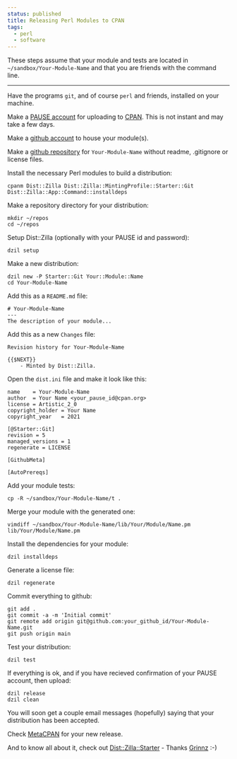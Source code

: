 ```yaml
---
status: published
title: Releasing Perl Modules to CPAN
tags:
  - perl
  - software
---
```


These steps assume that your module and tests are located in `~/sandbox/Your-Module-Name` and that you are friends with the command line.

---

Have the programs `git`, and of course `perl` and friends, installed on your machine.

Make a [PAUSE account](https://pause.perl.org/pause/query?ACTION=request_id) for uploading to [CPAN](https://www.cpan.org/).  This is not instant and may take a few days.

Make a [github account](https://github.com/join?ref_cta=Sign+up&ref_loc=header+logged+out&ref_page=%2F&source=header-home) to house your module(s).

Make a [github repository](https://github.com/new) for `Your-Module-Name` without readme, .gitignore or license files.

Install the necessary Perl modules to build a distribution:

    cpanm Dist::Zilla Dist::Zilla::MintingProfile::Starter::Git Dist::Zilla::App::Command::installdeps

Make a repository directory for your distribution:

    mkdir ~/repos
    cd ~/repos

Setup Dist::Zilla (optionally with your PAUSE id and password):

    dzil setup

Make a new distribution:

    dzil new -P Starter::Git Your::Module::Name
    cd Your-Module-Name

Add this as a `README.md` file:

    # Your-Module-Name
    ---
    The description of your module...

Add this as a new `Changes` file:

    Revision history for Your-Module-Name

    {{$NEXT}}
        - Minted by Dist::Zilla.

Open the `dist.ini` file and make it look like this:

    name    = Your-Module-Name
    author  = Your Name <your_pause_id@cpan.org>
    license = Artistic_2_0
    copyright_holder = Your Name
    copyright_year   = 2021

    [@Starter::Git]
    revision = 5
    managed_versions = 1
    regenerate = LICENSE

    [GithubMeta]

    [AutoPrereqs]

Add your module tests:

    cp -R ~/sandbox/Your-Module-Name/t .

Merge your module with the generated one:

    vimdiff ~/sandbox/Your-Module-Name/lib/Your/Module/Name.pm lib/Your/Module/Name.pm

Install the dependencies for your module:

    dzil installdeps

Generate a license file:

    dzil regenerate

Commit everything to github:

    git add .
    git commit -a -m 'Initial commit'
    git remote add origin git@github.com:your_github_id/Your-Module-Name.git
    git push origin main

Test your distribution:

    dzil test

If everything is ok, and if you have recieved confirmation of your PAUSE account, then upload:

    dzil release
    dzil clean

You will soon get a couple email messages (hopefully) saying that your distribution has been accepted.

Check [MetaCPAN](https://metacpan.org/recent) for your new release.

And to know all about it, check out [Dist::Zilla::Starter](https://metacpan.org/pod/Dist::Zilla::Starter) - Thanks [Grinnz](https://metacpan.org/author/DBOOK) :-)

